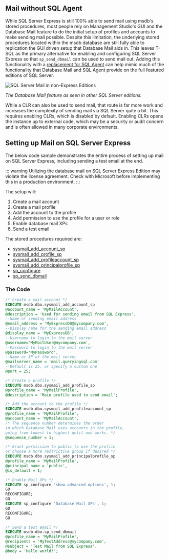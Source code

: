 
## Mail without SQL Agent

While SQL Server Express is still 100% able to send mail using msdb's stored procedures,
most people rely on Management Studio's GUI and the Database Mail feature to do the initial setup of profiles and accounts
to make sending mail possible. Despite this limitation, the underlying stored procedures located within the msdb database are still fully able to replication the GUI driven setup that Database Mail aids in. This leaves T-SQL as the primary alternative for enabling and configuring SQL Server Express so that `sp_send_dbmail` can be used to send mail out. Adding this functionality with a [replacement for SQL Agent](/sql-server-express-replace-sql-agent.html) can help mimic much of the functionality that Database Mail and SQL Agent provide on the full featured editions of SQL Server.

![SQL Server Mail in non-Express Editions](/database_mail.png)

*The Database Mail feature as seen in other SQL Server editions.*

While a CLR can also be used to send mail, that route is far more work and increases the complexity of
sending mail via SQL Server quite a bit. This requires enabling CLRs, which is disabled by default. Enabling CLRs opens the instance up to external code, which may be a security or audit concern and is often allowed in many corporate environments.

## Setting up Mail on SQL Server Express

The below code sample demonstrates the entire process of setting up mail on SQL Server Express,
including sending a test email at the end.

::: warning
Utilizing the database mail on SQL Server Express Edition may violate the license agreement. Check with Microsoft before implementing this in a production environment.
:::

The setup will:

1. Create a mail account
2. Create a mail profile
3. Add the account to the profile
4. Add permission to use the profile for a user or role
5. Enable database mail XPs
6. Send a test email

The stored procedures required are:

* [sysmail_add_account_sp](https://docs.microsoft.com/en-us/sql/relational-databases/system-stored-procedures/sysmail-add-account-sp-transact-sql?view=sql-server-2017)
* [sysmail_add_profile_sp](https://docs.microsoft.com/en-us/sql/relational-databases/system-stored-procedures/sysmail-add-profile-sp-transact-sql?view=sql-server-2017)
* [sysmail_add_profileaccount_sp](https://docs.microsoft.com/en-us/sql/relational-databases/system-stored-procedures/sysmail-add-profileaccount-sp-transact-sql?view=sql-server-2017)
* [sysmail_add_principalprofile_sp](https://docs.microsoft.com/en-us/sql/relational-databases/system-stored-procedures/sysmail-add-principalprofile-sp-transact-sql?view=sql-server-2017)
* [sp_configure](https://docs.microsoft.com/en-us/sql/relational-databases/system-stored-procedures/sp-configure-transact-sql?view=sql-server-2017)
* [sp_send_dbmail](https://docs.microsoft.com/en-us/sql/relational-databases/system-stored-procedures/sp-send-dbmail-transact-sql?view=sql-server-2017)

### The Code

```sql
/* Create a mail account */
EXECUTE msdb.dbo.sysmail_add_account_sp
@account_name = 'MyMailAccount',
@description = 'Used for sending email from SQL Express',
--Name of sending email address
@email_address = 'MyExpressDB@mycompany.com',
--Display name for the sending email address
@display_name = 'MyExpressDB',
--Username to login to the mail server
@username='MyMailUser@mycompany.com',
--Password to login to the mail server
@password='MyPassword',
--Name or IP of the mail server
@mailserver_name = 'mail.queryingsql.com'
--Default is 25, or specify a custom one
@port = 25;

/* Create a profile */
EXECUTE msdb.dbo.sysmail_add_profile_sp
@profile_name = 'MyMailProfile',
@description = 'Main profile used to send email';

/* Add the account to the profile */
EXECUTE msdb.dbo.sysmail_add_profileaccount_sp
@profile_name = 'MyMailProfile',
@account_name = 'MyMailAccount',
/* The sequence number determines the order
in which Database Mail uses accounts in the profile,
going from lowest to highest until one works. */
@sequence_number = 1;

/* Grant permission to public to use the profile
or choose a more restrictive group if desired */
EXECUTE msdb.dbo.sysmail_add_principalprofile_sp
@profile_name = 'MyMailProfile',
@principal_name = 'public',
@is_default = 1;

/* Enable Mail XPs */
EXECUTE sp_configure 'show advanced options', 1;
GO
RECONFIGURE;
GO
EXECUTE sp_configure 'Database Mail XPs', 1;
GO
RECONFIGURE;
GO

/* Send a test email */
EXECUTE msdb.dbo.sp_send_dbmail
@profile_name = 'MyMailProfile',
@recipients = 'MyTestAddress@mycompany.com',
@subject = 'Test Mail from SQL Express',
@body = 'Hello world!';
```

<br/>
<br/>
